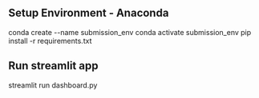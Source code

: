 ## Setup Environment - Anaconda 
conda create --name submission_env 
conda activate submission_env
pip install -r requirements.txt

## Run streamlit app
streamlit run dashboard.py
